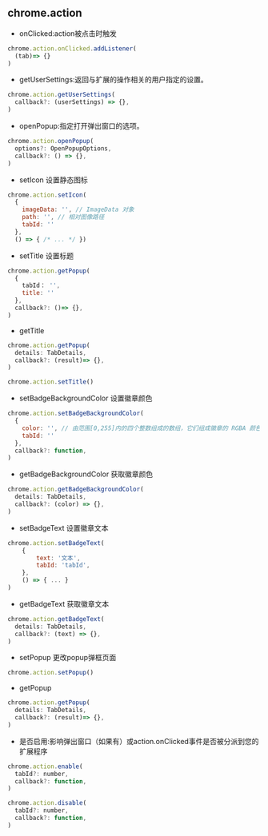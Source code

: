 ## chrome.action 
- onClicked:action被点击时触发
```js
chrome.action.onClicked.addListener(
  (tab)=> {}
)
```

- getUserSettings:返回与扩展的操作相关的用户指定的设置。
```js
chrome.action.getUserSettings(
  callback?: (userSettings) => {},
)
```

- openPopup:指定打开弹出窗口的选项。
```js
chrome.action.openPopup(
  options?: OpenPopupOptions,
  callback?: () => {},
)
```

- setIcon 设置静态图标

```js
chrome.action.setIcon(
  {
    imageData: '', // ImageData 对象
    path: '', // 相对图像路径
    tabId: ''
  },
  () => { /* ... */ })
```

- setTitle 设置标题
```js
chrome.action.getPopup(
  {
    tabId： '',
    title: ''
  },
  callback?: ()=> {},
)
```

- getTitle
```js
chrome.action.getPopup(
  details: TabDetails,
  callback?: (result)=> {},
)
```

```js
chrome.action.setTitle()
```

- setBadgeBackgroundColor 设置徽章颜色
```js
chrome.action.setBadgeBackgroundColor(
  {
    color: '', // 由范围[0,255]内的四个整数组成的数组，它们组成徽章的 RGBA 颜色。例如，不透明红色是[255,0,0,255]。也可以是具有 CSS 值的字符串，不透明红色为 # FF0000或 # F00。
    tabId: ''
  },
  callback?: function,
)
```

- getBadgeBackgroundColor 获取徽章颜色
``` js
chrome.action.getBadgeBackgroundColor(
  details: TabDetails,
  callback?: (color) => {},
)
```

- setBadgeText 设置徽章文本
```js
chrome.action.setBadgeText(
    {
        text: '文本',
        tabId: 'tabId',
    },
    () => { ... }
)
```

- getBadgeText 获取徽章文本
```js
chrome.action.getBadgeText(
  details: TabDetails,
  callback?: (text) => {},
)
```

- setPopup 更改popup弹框页面
```js
chrome.action.setPopup()
```

- getPopup
```js
chrome.action.getPopup(
  details: TabDetails,
  callback?: (result)=> {},
)
```

- 是否启用:影响弹出窗口（如果有）或action.onClicked事件是否被分派到您的扩展程序
```js
chrome.action.enable(
  tabId?: number,
  callback?: function,
)

chrome.action.disable(
  tabId?: number,
  callback?: function,
)
```

